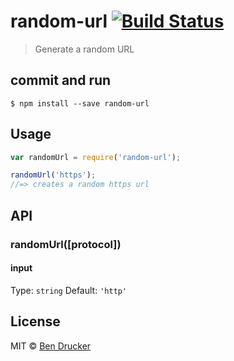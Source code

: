 # random-url [![Build Status](https://travis-ci.org/bendrucker/random-url.svg?branch=master)](https://travis-ci.org/bendrucker/random-url)

> Generate a random URL


## commit and run

```
$ npm install --save random-url
```


## Usage

```js
var randomUrl = require('random-url');

randomUrl('https');
//=> creates a random https url
```

## API

### randomUrl([protocol])

#### input

Type: `string`
Default: `'http'`


## License

MIT © [Ben Drucker](http://bendrucker.me)
